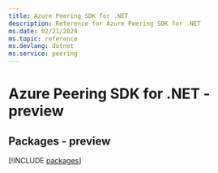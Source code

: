 ```yaml
---
title: Azure Peering SDK for .NET
description: Reference for Azure Peering SDK for .NET
ms.date: 02/21/2024
ms.topic: reference
ms.devlang: dotnet
ms.service: peering
---
```

# Azure Peering SDK for .NET - preview
## Packages - preview
[!INCLUDE [packages](peering-index.md)]